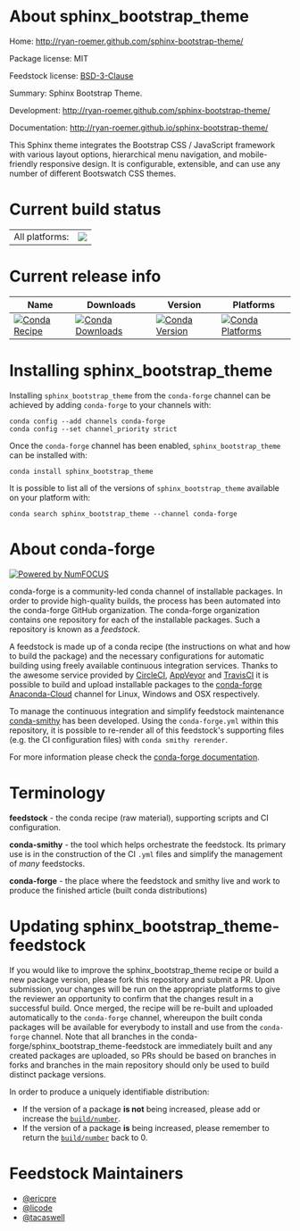 About sphinx_bootstrap_theme
============================

Home: http://ryan-roemer.github.com/sphinx-bootstrap-theme/

Package license: MIT

Feedstock license: [BSD-3-Clause](https://github.com/conda-forge/sphinx_bootstrap_theme-feedstock/blob/master/LICENSE.txt)

Summary: Sphinx Bootstrap Theme.

Development: http://ryan-roemer.github.com/sphinx-bootstrap-theme/

Documentation: http://ryan-roemer.github.io/sphinx-bootstrap-theme/

This Sphinx theme integrates the Bootstrap CSS / JavaScript framework
with various layout options, hierarchical menu navigation, and
mobile-friendly responsive design. It is configurable, extensible, and
can use any number of different Bootswatch CSS themes.


Current build status
====================


<table><tr><td>All platforms:</td>
    <td>
      <a href="https://dev.azure.com/conda-forge/feedstock-builds/_build/latest?definitionId=3562&branchName=master">
        <img src="https://dev.azure.com/conda-forge/feedstock-builds/_apis/build/status/sphinx_bootstrap_theme-feedstock?branchName=master">
      </a>
    </td>
  </tr>
</table>

Current release info
====================

| Name | Downloads | Version | Platforms |
| --- | --- | --- | --- |
| [![Conda Recipe](https://img.shields.io/badge/recipe-sphinx_bootstrap_theme-green.svg)](https://anaconda.org/conda-forge/sphinx_bootstrap_theme) | [![Conda Downloads](https://img.shields.io/conda/dn/conda-forge/sphinx_bootstrap_theme.svg)](https://anaconda.org/conda-forge/sphinx_bootstrap_theme) | [![Conda Version](https://img.shields.io/conda/vn/conda-forge/sphinx_bootstrap_theme.svg)](https://anaconda.org/conda-forge/sphinx_bootstrap_theme) | [![Conda Platforms](https://img.shields.io/conda/pn/conda-forge/sphinx_bootstrap_theme.svg)](https://anaconda.org/conda-forge/sphinx_bootstrap_theme) |

Installing sphinx_bootstrap_theme
=================================

Installing `sphinx_bootstrap_theme` from the `conda-forge` channel can be achieved by adding `conda-forge` to your channels with:

```
conda config --add channels conda-forge
conda config --set channel_priority strict
```

Once the `conda-forge` channel has been enabled, `sphinx_bootstrap_theme` can be installed with:

```
conda install sphinx_bootstrap_theme
```

It is possible to list all of the versions of `sphinx_bootstrap_theme` available on your platform with:

```
conda search sphinx_bootstrap_theme --channel conda-forge
```


About conda-forge
=================

[![Powered by
NumFOCUS](https://img.shields.io/badge/powered%20by-NumFOCUS-orange.svg?style=flat&colorA=E1523D&colorB=007D8A)](https://numfocus.org)

conda-forge is a community-led conda channel of installable packages.
In order to provide high-quality builds, the process has been automated into the
conda-forge GitHub organization. The conda-forge organization contains one repository
for each of the installable packages. Such a repository is known as a *feedstock*.

A feedstock is made up of a conda recipe (the instructions on what and how to build
the package) and the necessary configurations for automatic building using freely
available continuous integration services. Thanks to the awesome service provided by
[CircleCI](https://circleci.com/), [AppVeyor](https://www.appveyor.com/)
and [TravisCI](https://travis-ci.com/) it is possible to build and upload installable
packages to the [conda-forge](https://anaconda.org/conda-forge)
[Anaconda-Cloud](https://anaconda.org/) channel for Linux, Windows and OSX respectively.

To manage the continuous integration and simplify feedstock maintenance
[conda-smithy](https://github.com/conda-forge/conda-smithy) has been developed.
Using the ``conda-forge.yml`` within this repository, it is possible to re-render all of
this feedstock's supporting files (e.g. the CI configuration files) with ``conda smithy rerender``.

For more information please check the [conda-forge documentation](https://conda-forge.org/docs/).

Terminology
===========

**feedstock** - the conda recipe (raw material), supporting scripts and CI configuration.

**conda-smithy** - the tool which helps orchestrate the feedstock.
                   Its primary use is in the construction of the CI ``.yml`` files
                   and simplify the management of *many* feedstocks.

**conda-forge** - the place where the feedstock and smithy live and work to
                  produce the finished article (built conda distributions)


Updating sphinx_bootstrap_theme-feedstock
=========================================

If you would like to improve the sphinx_bootstrap_theme recipe or build a new
package version, please fork this repository and submit a PR. Upon submission,
your changes will be run on the appropriate platforms to give the reviewer an
opportunity to confirm that the changes result in a successful build. Once
merged, the recipe will be re-built and uploaded automatically to the
`conda-forge` channel, whereupon the built conda packages will be available for
everybody to install and use from the `conda-forge` channel.
Note that all branches in the conda-forge/sphinx_bootstrap_theme-feedstock are
immediately built and any created packages are uploaded, so PRs should be based
on branches in forks and branches in the main repository should only be used to
build distinct package versions.

In order to produce a uniquely identifiable distribution:
 * If the version of a package **is not** being increased, please add or increase
   the [``build/number``](https://docs.conda.io/projects/conda-build/en/latest/resources/define-metadata.html#build-number-and-string).
 * If the version of a package **is** being increased, please remember to return
   the [``build/number``](https://docs.conda.io/projects/conda-build/en/latest/resources/define-metadata.html#build-number-and-string)
   back to 0.

Feedstock Maintainers
=====================

* [@ericpre](https://github.com/ericpre/)
* [@licode](https://github.com/licode/)
* [@tacaswell](https://github.com/tacaswell/)

